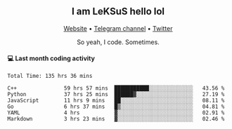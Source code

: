 <h2 align="center">I am LeKSuS hello lol</h2>
<div align="center">
  <a href="https://leksus.net">Website</a> •
  <a href="https://t.me/leksus_was_here">Telegram channel</a> •
  <a href="https://twitter.com/___LeKSuS___">Twitter</a>
</div>
<p align="center">So yeah, I code. Sometimes.</p>

#### :computer: Last month coding activity
<!--START_SECTION:waka-->

```text
Total Time: 135 hrs 36 mins

C++               59 hrs 57 mins  ███████████░░░░░░░░░░░░░░   43.56 %
Python            37 hrs 25 mins  ██████▓░░░░░░░░░░░░░░░░░░   27.19 %
JavaScript        11 hrs 9 mins   ██░░░░░░░░░░░░░░░░░░░░░░░   08.11 %
Go                6 hrs 37 mins   █▒░░░░░░░░░░░░░░░░░░░░░░░   04.81 %
YAML              4 hrs           ▓░░░░░░░░░░░░░░░░░░░░░░░░   02.91 %
Markdown          3 hrs 23 mins   ▓░░░░░░░░░░░░░░░░░░░░░░░░   02.46 %
```

<!--END_SECTION:waka-->

<!-- flag{4_l0t_0f_1nter35t1ng_th1ng5_4r3_1n_publ1c_d0m41n} -->
